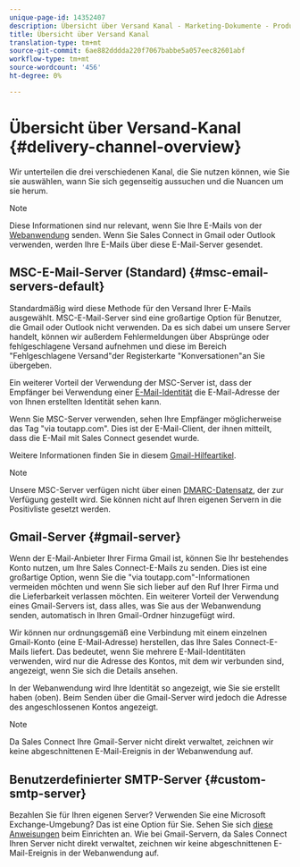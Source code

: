 ```yaml
---
unique-page-id: 14352407
description: Übersicht über Versand Kanal - Marketing-Dokumente - Produktdokumentation
title: Übersicht über Versand Kanal
translation-type: tm+mt
source-git-commit: 6ae882dddda220f7067babbe5a057eec82601abf
workflow-type: tm+mt
source-wordcount: '456'
ht-degree: 0%

---
```



# Übersicht über Versand-Kanal {#delivery-channel-overview}

Wir unterteilen die drei verschiedenen Kanal, die Sie nutzen können, wie Sie sie auswählen, wann Sie sich gegenseitig aussuchen und die Nuancen um sie herum.

>[!NOTE]
>
>Diese Informationen sind nur relevant, wenn Sie Ihre E-Mails von der [Webanwendung](https://toutapp.com/login) senden. Wenn Sie Sales Connect in Gmail oder Outlook verwenden, werden Ihre E-Mails über diese E-Mail-Server gesendet.

## MSC-E-Mail-Server (Standard) {#msc-email-servers-default}

Standardmäßig wird diese Methode für den Versand Ihrer E-Mails ausgewählt. MSC-E-Mail-Server sind eine großartige Option für Benutzer, die Gmail oder Outlook nicht verwenden. Da es sich dabei um unsere Server handelt, können wir außerdem Fehlermeldungen über Absprünge oder fehlgeschlagene Versand aufnehmen und diese im Bereich &quot;Fehlgeschlagene Versand&quot;der Registerkarte &quot;Konversationen&quot;an Sie übergeben.

Ein weiterer Vorteil der Verwendung der MSC-Server ist, dass der Empfänger bei Verwendung einer [E-Mail-Identität](/help/marketo/product-docs/marketo-sales-connect/getting-started/email-settings/add-identity.md) die E-Mail-Adresse der von Ihnen erstellten Identität sehen kann.

Wenn Sie MSC-Server verwenden, sehen Ihre Empfänger möglicherweise das Tag &quot;via toutapp.com&quot;. Dies ist der E-Mail-Client, der ihnen mitteilt, dass die E-Mail mit Sales Connect gesendet wurde.

Weitere Informationen finden Sie in diesem [Gmail-Hilfeartikel](https://support.google.com/mail/answer/1311182?hl=en).

>[!NOTE]
>
>Unsere MSC-Server verfügen nicht über einen [DMARC-Datensatz](https://dmarc.org/), der zur Verfügung gestellt wird. Sie können nicht auf Ihren eigenen Servern in die Positivliste gesetzt werden.

## Gmail-Server {#gmail-server}

Wenn der E-Mail-Anbieter Ihrer Firma Gmail ist, können Sie Ihr bestehendes Konto nutzen, um Ihre Sales Connect-E-Mails zu senden. Dies ist eine großartige Option, wenn Sie die &quot;via toutapp.com&quot;-Informationen vermeiden möchten und wenn Sie sich lieber auf den Ruf Ihrer Firma und die Lieferbarkeit verlassen möchten. Ein weiterer Vorteil der Verwendung eines Gmail-Servers ist, dass alles, was Sie aus der Webanwendung senden, automatisch in Ihren Gmail-Ordner hinzugefügt wird.

Wir können nur ordnungsgemäß eine Verbindung mit einem einzelnen Gmail-Konto (eine E-Mail-Adresse) herstellen, das Ihre Sales Connect-E-Mails liefert. Das bedeutet, wenn Sie mehrere E-Mail-Identitäten verwenden, wird nur die Adresse des Kontos, mit dem wir verbunden sind, angezeigt, wenn Sie sich die Details ansehen.

In der Webanwendung wird Ihre Identität so angezeigt, wie Sie sie erstellt haben (oben). Beim Senden über die Gmail-Server wird jedoch die Adresse des angeschlossenen Kontos angezeigt.

>[!NOTE]
>
>Da Sales Connect Ihre Gmail-Server nicht direkt verwaltet, zeichnen wir keine abgeschnittenen E-Mail-Ereignis in der Webanwendung auf.

## Benutzerdefinierter SMTP-Server {#custom-smtp-server}

Bezahlen Sie für Ihren eigenen Server? Verwenden Sie eine Microsoft Exchange-Umgebung? Das ist eine Option für Sie. Sehen Sie sich [diese Anweisungen](https://docs.marketo.com/x/zYTS) beim Einrichten an. Wie bei Gmail-Servern, da Sales Connect Ihren Server nicht direkt verwaltet, zeichnen wir keine abgeschnittenen E-Mail-Ereignis in der Webanwendung auf.
